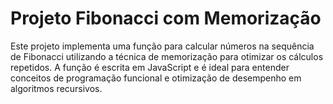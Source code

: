 # Projeto Fibonacci com Memorização

Este projeto implementa uma função para calcular números na sequência de Fibonacci utilizando a técnica de memorização para otimizar os cálculos repetidos. A função é escrita em JavaScript e é ideal para entender conceitos de programação funcional e otimização de desempenho em algoritmos recursivos.